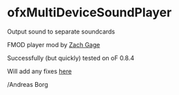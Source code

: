 # ofxMultiDeviceSoundPlayer
Output sound to separate soundcards


FMOD player mod by [Zach Gage](http://forum.openframeworks.cc/t/multi-device-targeting-with-fmod/951)


Successfully (but quickly) tested on oF 0.8.4

Will add any fixes [here](https://github.com/borg/ofxMultiDeviceSoundPlayer)

/Andreas Borg